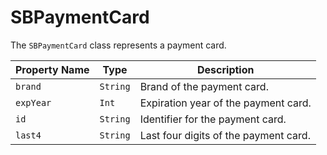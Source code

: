# SBPaymentCard

The `SBPaymentCard` class represents a payment card.

| Property Name | Type     | Description                           |
|---------------|----------|---------------------------------------|
| `brand`       | `String` | Brand of the payment card.            |
| `expYear`     | `Int`    | Expiration year of the payment card.  |
| `id`          | `String` | Identifier for the payment card.      |
| `last4`       | `String` | Last four digits of the payment card. |
